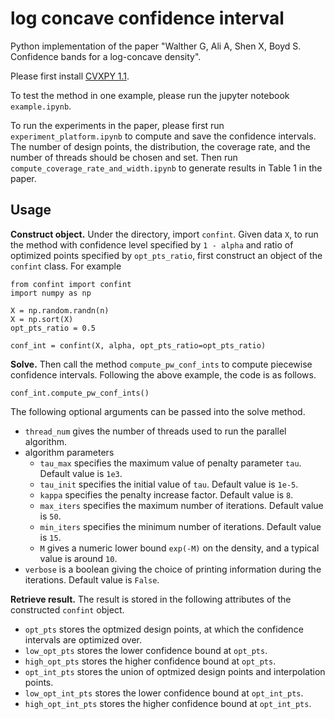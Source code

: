 # log concave confidence interval
Python implementation of the paper "Walther G, Ali A, Shen X, Boyd S. Confidence bands for a log-concave density".

Please first install [CVXPY 1.1](http://www.cvxpy.org/).

To test the method in one example, please run the jupyter notebook ```example.ipynb```.

To run the experiments in the paper, please first run ```experiment_platform.ipynb``` to compute and save the confidence intervals. The number of design points, the distribution, the coverage rate, and the number of threads should be chosen and set. Then run ```compute_coverage_rate_and_width.ipynb``` to generate results in Table 1 in the paper.

## Usage
**Construct object.** Under the directory, import `confint`. 
Given data `X`, to run the method with confidence level specified by `1 - alpha` and ratio of optimized points specified by `opt_pts_ratio`, 
first construct an object of the `confint` class. For example
```python3
from confint import confint
import numpy as np

X = np.random.randn(n)
X = np.sort(X)
opt_pts_ratio = 0.5

conf_int = confint(X, alpha, opt_pts_ratio=opt_pts_ratio)
```

**Solve.** Then call the method `compute_pw_conf_ints` to compute piecewise confidence intervals.
Following the above example, the code is as follows.
```python3
conf_int.compute_pw_conf_ints()
```
The following optional arguments can be passed into the solve method.
* `thread_num` gives the number of threads used to run the parallel algorithm.
* algorithm parameters
    * `tau_max` specifies the maximum value of penalty parameter `tau`. Default value is `1e3`.
    * `tau_init` specifies the initial value of `tau`. Default value is `1e-5`.
    * `kappa` specifies the penalty increase factor. Default value is `8`.
    * `max_iters` specifies the maximum number of iterations. Default value is `50`.
    * `min_iters` specifies the minimum number of iterations. Default value is `15`.
    * `M` gives a numeric lower bound `exp(-M)` on the density, and a typical value is around `10`.
* `verbose` is a boolean giving the choice of printing information during the iterations. Default value is `False`.

**Retrieve result.** The result is stored in the following attributes of the constructed `confint` object.
* `opt_pts` stores the optmized design points, at which the confidence intervals are optimized over.
* `low_opt_pts` stores the lower confidence bound at `opt_pts`.
* `high_opt_pts` stores the higher confidence bound at `opt_pts`.
* `opt_int_pts` stores the union of optmized design points and interpolation points.
* `low_opt_int_pts` stores the lower confidence bound at `opt_int_pts`.
* `high_opt_int_pts` stores the higher confidence bound at `opt_int_pts`.

